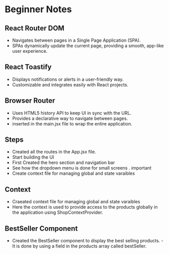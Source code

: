 # Beginner Notes

## React Router DOM
- Navigates between pages in a Single Page Application (SPA).
- SPAs dynamically update the current page, providing a smooth, app-like user experience.

## React Toastify
- Displays notifications or alerts in a user-friendly way.
- Customizable and integrates easily with React projects.

## Browser Router
- Uses HTML5 history API to keep UI in sync with the URL.
- Provides a declarative way to navigate between pages.
- inserted in the main.jsx file to wrap the entire application.

## Steps

- Created all the routes in the App.jsx file.
- Start building the UI
- First Created the hero section and navigation bar
- See how the dropdown menu is done for small screens . important
- Create context file for managing global and state varaibles

## Context

- Craeated context file for managing global and state varaibles
- Here the context is used to provide access to the products globally in the application using ShopContextProvider.

## BestSeller Component
- Created the BestSeller component to display the best selling products.
-It is done by using a field in the products array called bestSeller.
